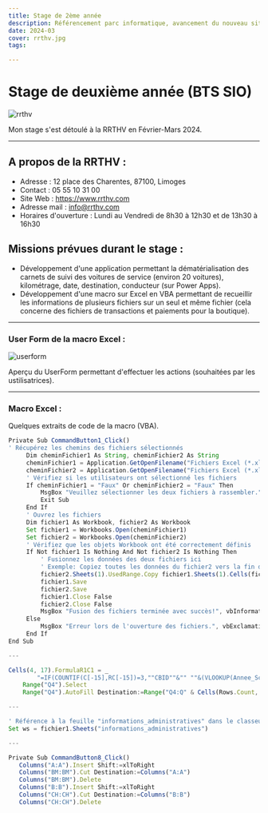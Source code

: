 ```yaml
---
title: Stage de 2ème année
description: Référencement parc informatique, avancement du nouveau site de la mairie/ville d'Égletons etc...
date: 2024-03
cover: rrthv.jpg
tags: 

---
```


# Stage de deuxième année (BTS SIO)

<div class="flex justify-center items-center">
    <img src="/images/blog/rrthv.jpg" alt="rrthv" class="rrthv object-center">
</div>

<p class="text-lg py-2 mt-2 italic">Mon stage s'est détoulé à la RRTHV en Février-Mars 2024.</p>

---

## A propos de la RRTHV :
- Adresse : 12 place des Charentes, 87100, Limoges
- Contact : 05 55 10 31 00
- Site Web : https://www.rrthv.com
- Adresse mail : info@rrthv.com
- Horaires d'ouverture : Lundi au Vendredi de 8h30 à 12h30 et de 13h30 à 16h30

## Missions prévues durant le stage :
- Développement d'une application permettant la dématérialisation des carnets de suivi des voitures de service (environ 20 voitures), kilométrage, date, destination, conducteur (sur Power Apps).
- Développement d'une macro sur Excel en VBA permettant de recueillir les informations de plusieurs fichiers sur un seul et même fichier (cela concerne des fichiers de transactions et paiements pour la boutique).

---

### User Form de la macro Excel  :

<div class="flex justify-center items-center">
    <img src="/images/blog/userform.png" alt="userform" class="userform object-center">
</div>

<p class="text-lg py-2 mt-2 italic">Aperçu du UserForm permettant d'effectuer les actions (souhaitées par les ustilisatrices).</p>

---

### Macro Excel :

<p class="text-lg py-2 mt-2 italic">Quelques extraits de code de la macro (VBA).</p>


```js
Private Sub CommandButton1_Click()
' Récupérez les chemins des fichiers sélectionnés
     Dim cheminFichier1 As String, cheminFichier2 As String
     cheminFichier1 = Application.GetOpenFilename("Fichiers Excel (*.xlsx; *.xls), *.xlsx; *.xls")
     cheminFichier2 = Application.GetOpenFilename("Fichiers Excel (*.xlsx; *.xls), *.xlsx; *.xls")
     ' Vérifiez si les utilisateurs ont sélectionné les fichiers
     If cheminFichier1 = "Faux" Or cheminFichier2 = "Faux" Then
         MsgBox "Veuillez sélectionner les deux fichiers à rassembler.", vbExclamation
         Exit Sub
     End If
     ' Ouvrez les fichiers
     Dim fichier1 As Workbook, fichier2 As Workbook
     Set fichier1 = Workbooks.Open(cheminFichier1)
     Set fichier2 = Workbooks.Open(cheminFichier2)
     ' Vérifiez que les objets Workbook ont été correctement définis
     If Not fichier1 Is Nothing And Not fichier2 Is Nothing Then
         ' Fusionnez les données des deux fichiers ici
         ' Exemple: Copiez toutes les données du fichier2 vers la fin du fichier1
         fichier2.Sheets(1).UsedRange.Copy fichier1.Sheets(1).Cells(fichier1.Sheets(1).Rows.Count, "A").End(xlUp).Offset(1, 0)
         fichier1.Save
         fichier2.Save
         fichier1.Close False
         fichier2.Close False
         MsgBox "Fusion des fichiers terminée avec succès!", vbInformation
     Else
         MsgBox "Erreur lors de l'ouverture des fichiers.", vbExclamation
     End If
End Sub

---

Cells(4, 17).FormulaR1C1 = _
        "=IF(COUNTIF(C[-15],RC[-15])=3,""CBID""&"" ""&(VLOOKUP(Annee_Scolaire!RC[-3],payzen,5,FALSE)),IF(COUNTIF(C[-15],RC[-15])=2,""CBD2""&"" ""&(VLOOKUP(RC[-3],payzen,5,FALSE)),IF(COUNTIF(C[-15],RC[-15])=1,""CBSD""&"" ""&(VLOOKUP(RC[-3],payzen,5,FALSE)))))"
    Range("Q4").Select
    Range("Q4").AutoFill Destination:=Range("Q4:Q" & Cells(Rows.Count, "N").End(xlUp).Row), Type:=xlFillDefault

---

' Référence à la feuille "informations_administratives" dans le classeur actif (ThisWorkbook)
Set ws = fichier1.Sheets("informations_administratives")

--- 

Private Sub CommandButton8_Click()
   Columns("A:A").Insert Shift:=xlToRight
   Columns("BM:BM").Cut Destination:=Columns("A:A")
   Columns("BM:BM").Delete
   Columns("B:B").Insert Shift:=xlToRight
   Columns("CH:CH").Cut Destination:=Columns("B:B")
   Columns("CH:CH").Delete


```
